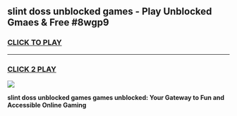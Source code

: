 
## slint doss unblocked games - Play Unblocked Gmaes & Free #8wgp9
<h3>
<a href="https://news.freeplayer.one?title=slint_doss_unblocked_games&ref=26F">CLICK TO PLAY</a></h3>
<hr>

<h3>
<a href="https://news.freeplayer.one?title=slint_doss_unblocked_games&ref=26F">CLICK 2 PLAY</a>
  
</h3>

<a href="https://news.freeplayer.one?title=slint_doss_unblocked_games&ref=26F/"><img src="https://clearcache.store/games.png"></a>


**slint doss unblocked games games unblocked: Your Gateway to Fun and Accessible Online Gaming**
